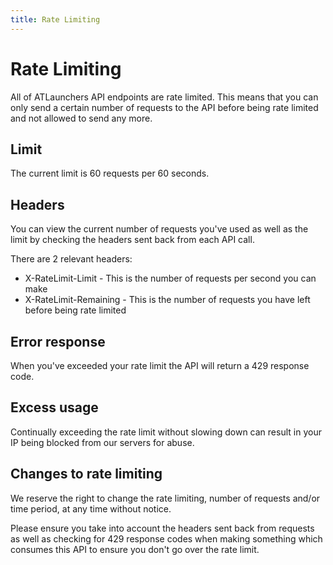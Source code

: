 ```yaml
---
title: Rate Limiting
---
```


# Rate Limiting
All of ATLaunchers API endpoints are rate limited. This means that you can only send a certain number of requests to the API before being rate limited and not allowed to send any more.

## Limit
The current limit is 60 requests per 60 seconds.

## Headers
You can view the current number of requests you've used as well as the limit by checking the headers sent back from each API call.

There are 2 relevant headers:

 - X-RateLimit-Limit - This is the number of requests per second you can make
 - X-RateLimit-Remaining - This is the number of requests you have left before being rate limited

## Error response
When you've exceeded your rate limit the API will return a 429 response code.

## Excess usage
Continually exceeding the rate limit without slowing down can result in your IP being blocked from our servers for abuse.

## Changes to rate limiting
We reserve the right to change the rate limiting, number of requests and/or time period, at any time without notice.

Please ensure you take into account the headers sent back from requests as well as checking for 429 response codes when making something which consumes this API to ensure you don't go over the rate
limit.